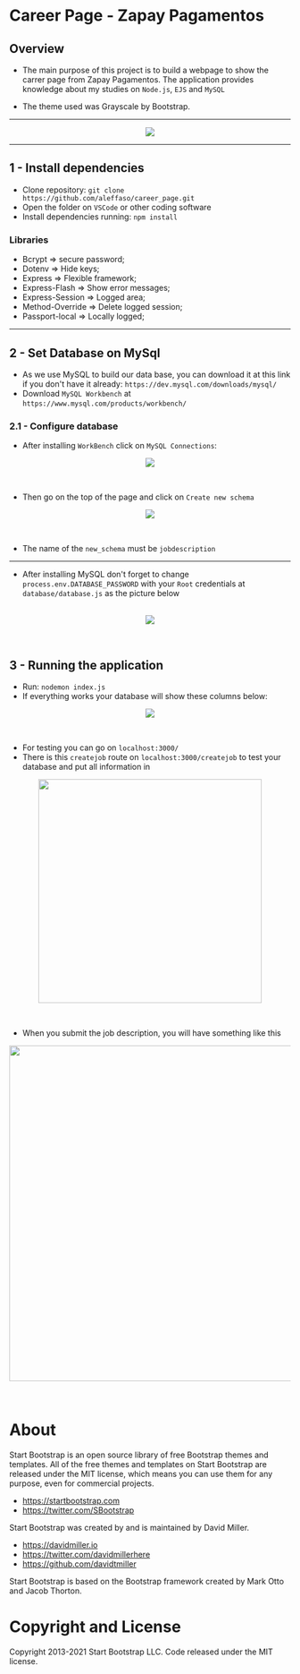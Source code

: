 # Career Page - Zapay Pagamentos

## Overview
- The main purpose of this project is to build a webpage to show the carrer page from Zapay Pagamentos. The application provides knowledge about my studies on `Node.js`, `EJS` and `MySQL` 

- The theme used was Grayscale by Bootstrap.
<hr>

<p align="center">
  <img  src="public/assets/src/img1.png">
</p>
<hr>

## 1 - Install dependencies

- Clone repository: `git clone https://github.com/aleffaso/career_page.git `
- Open the folder on `VSCode` or other coding software
- Install dependencies running: `npm install`

### Libraries
- Bcrypt => secure password;
- Dotenv => Hide keys;
- Express => Flexible framework;
- Express-Flash => Show error messages;
- Express-Session => Logged area;
- Method-Override => Delete logged session;
- Passport-local => Locally logged; 
<hr>

## 2 - Set Database on MySql

- As we use MySQL to build our data base, you can download it at this link if you don't have it already: 
`https://dev.mysql.com/downloads/mysql/ ` 
- Download `MySQL Workbench` at `https://www.mysql.com/products/workbench/`

### 2.1 - Configure database
- After installing `WorkBench` click on `MySQL Connections`:

<p align="center">
  <img  src="public/assets/src/img2.png">
</p> <br>

- Then go on the top of the page and click on `Create new schema`

<p align="center">
  <img  src="public/assets/src/img3.png">
</p> <br>

- The name of the `new_schema` must be `jobdescription`
<hr>

- After installing MySQL don't forget to change `process.env.DATABASE_PASSWORD` with your `Root` credentials at `database/database.js`  as the picture below <br><br>


<p align="center">
  <img  src="public/assets/src/img7.png">
</p> <br>

## 3 - Running the application

- Run: `nodemon index.js`
- If everything works your database will show these columns below:

<p align="center">
  <img  src="public/assets/src/img4.png">
</p> <br>

- For testing you can go on `localhost:3000/`
- There is this `createjob` route on `localhost:3000/createjob` to test your database and put all information in

<p align="center">
  <img  style="width:400px;" src="public/assets/src/img5.png">
</p> <br>

- When you submit the job description, you will have something like this

<p align="center">
  <img  style="width:600px;" src="public/assets/src/img6.png">
</p> <br>

# About
Start Bootstrap is an open source library of free Bootstrap themes and templates. All of the free themes and templates on Start Bootstrap are released under the MIT license, which means you can use them for any purpose, even for commercial projects.

- https://startbootstrap.com
- https://twitter.com/SBootstrap

Start Bootstrap was created by and is maintained by David Miller.

- https://davidmiller.io
- https://twitter.com/davidmillerhere
- https://github.com/davidtmiller

Start Bootstrap is based on the Bootstrap framework created by Mark Otto and Jacob Thorton.

# Copyright and License
Copyright 2013-2021 Start Bootstrap LLC. Code released under the MIT license.